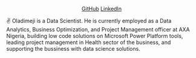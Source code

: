 <p align="center">
	<a href="https://github.com/Oladimeji-Williams">GitHub</a>
	<a href="https://www.linkedin.com/in/williamsoladimeji">LinkedIn</a>
</p>

✌ Oladimeji is a Data Scientist. He is currently employed as a Data Analytics, Business Optimization, and Project Management officer at AXA Nigeria, building low code solutions on Microsoft Power Platform tools, leading project management in Health sector of the business, and supporting the bussiness with data science solutions.
